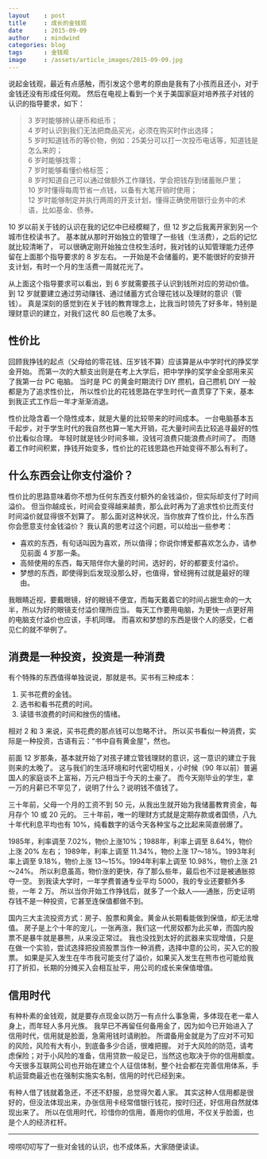 ```yaml
---
layout    : post
title     : 成长的金钱观
date      : 2015-09-09
author    : mindwind
categories: blog
tags      : 金钱观
image     : /assets/article_images/2015-09-09.jpg
---
```



说起金钱观，最近有点感触，而引发这个思考的原由是我有了小孩而且还小，对于金钱还没有形成任何观。
然后在电视上看到一个关于美国家庭对培养孩子对钱的认识的指导要求，如下：

  > 3  岁时能够辨认硬币和纸币；  
  > 4  岁时认识到我们无法把商品买光，必须在购买时作出选择；  
  > 5  岁时知道钱币的等价物，例如：25美分可以打一次投币电话等，知道钱是怎么来的；  
  > 6  岁时能够找零；  
  > 7  岁时能够看懂价格标签；  
  > 8  岁时知道自己可以通过做额外工作赚钱，学会把钱存到储蓄账户里；  
  > 10 岁时懂得每周节省一点钱，以备有大笔开销时使用；  
  > 12 岁时能够制定并执行两周的开支计划，懂得正确使用银行业务中的术语，比如基金、债券。  

10 岁以前关于钱的认识在我的记忆中已经模糊了，但 12 岁之后我离开家到另一个城市住校读书了。
基本就从那时开始独立的管理了一些钱（生活费），之后的记忆就比较清晰了，
可以很确定刚开始独立住校生活时，我对钱的认知管理能力还停留在上面那个指导要求的 8 岁左右。
一开始是不会储蓄的，更不能很好的安排开支计划，有时一个月的生活费一周就花光了。

从上面这个指导要求可以看出，到 6 岁就需要孩子认识到钱所对应的劳动价值。
到 12 岁就要建立通过劳动赚钱、通过储蓄方式合理花钱以及理财的意识（管钱）。
真是深刻的感觉到在关于钱的教育理念上，比我当时领先了好多年，特别是理财意识的建立，对我们这代 80 后也晚了太多。


## 性价比
回顾我挣钱的起点（父母给的零花钱、压岁钱不算）应该算是从中学时代的挣奖学金开始。
而第一次的大额支出则是在考上大学后，把中学挣的奖学金全部用来买了我第一台 PC 电脑。
当时是 PC 的黄金时期流行 DIY 攒机，自己攒机 DIY 一般都是为了追求性价比，
所以性价比的花钱思路在学生时代一直贯穿了下来，基本到我正式工作后一年才渐渐消退。

性价比隐含着一个隐性成本，就是大量的比较带来的时间成本。
一台电脑基本五千起步，对于学生时代的我自然也算一笔大开销，花大量时间去比较追寻最好的性价比看似合理。
年轻时就是钱少时间多嘛，没钱可浪费只能浪费点时间了。
而随着工作时间积累，挣钱开始变多，性价比的花钱思路也开始变得不那么有利了。


## 什么东西会让你支付溢价？
性价比的思路意味着你不想为任何东西支付额外的金钱溢价，但实际却支付了时间溢价。
但当你越成长，时间会变得越来越贵，那么此时再为了追求性价比而支付时间溢价就显得很不划算了。
那么面对这种状况，当你放弃了性价比，什么东西你会愿意支付金钱溢价？
我认真的思考过这个问题，可以给出一些参考：

   - 喜欢的东西，有句话叫因为喜欢，所以值得；你说你博爱都喜欢怎么办，请参见前面 4 岁那一条。
   - 高频使用的东西，每天陪伴你大量的时间，选好的，好的都要支付溢价。
   - 梦想的东西，即使得到后发现没那么好，也值得，曾经拥有过就是最好的理由。

我眼睛近视，要戴眼镜，好的眼镜不便宜，而每天戴着它的时间占据生命的一大半，所以为好的眼镜支付溢价理所应当。
每天工作要用电脑，为更快一点更好用的电脑支付溢价也应该，手机同理。
而喜欢和梦想的东西是很个人的感受，仁者见仁的就不举例了。


## 消费是一种投资，投资是一种消费
有个特殊的东西值得单独说说，那就是书。买书有三种成本：

   1. 买书花费的金钱。
   2. 选书和看书花费的时间。
   3. 读错书浪费的时间和挫伤的情绪。

相对 2 和 3 来说，买书花费的那点钱可以忽略不计。
所以买书看似一种消费，实际是一种投资，古语有云：“书中自有黄金屋”，然也。

前面 12 岁那条，基本就开始了对孩子建立管钱理财的意识，这一意识的建立于我则来的太晚了。
这与我们的生活环境和时代密切相关，小时候（90 年以前）普遍国人的家庭谈不上富裕，万元户相当于今天的土豪了。
而今天刚毕业的学生，拿一万的月薪已不罕见了，说明了什么？说明钱不值钱了。

三十年前，父母一个月的工资不到 50 元，从我出生就开始为我储蓄教育资金，每月存个 10 或 20 元的。
三十年前，唯一的理财方式就是定期存款或者国债，八九十年代利息平均也有 10%，纯看数字的话今天各种宝与之比起来简直弱爆了。

1985年，利率调至 7.02%，物价上涨10%；1988年，利率上调至 8.64%，物价上涨 20% 左右；
1989年，利率上调至 11.34%，物价上涨 17～18%。1993年利率上调至 9.18%，物价上涨 13～15%。1994年利率上调至 10.98%，物价上涨 21～24%。
所以利息虽高，物价涨的更快，存了那么些年，最后也不过是被通胀掠夺一空。
到我读大学时，一年学费普通专业平均 5000，我的专业还要额外多些，一年 2 万。
所以当你开始工作挣钱后，就多了一个敌人——通胀，历史证明存钱不是一种投资，它甚至连保值都做不到。

国内三大主流投资方式：房子、股票和黄金。黄金从长期看能做到保值，却无法增值。
房子是上个十年的宠儿，一张再涨，我们这一代房奴都为此买单，而国内股票不是暴牛就是暴熊，从来没正常过。
我也没找到太好的武器来实现增值，只是在做一个实验，尝试选择把投资股票当作一种消费，选择中意的公司，买入它的股票。
如果是买入发生在牛市我可能支付了溢价，如果买入发生在熊市也可能给我打了折扣，长期的分摊买入会相互扯平，用公司的成长来保值增值。


## 信用时代
有种朴素的金钱观，就是要存点现金以防万一有点什么事急需，多体现在老一辈人身上，而年轻人多月光族。
我早已不再留任何备用金了，因为如今已开始进入了信用时代，信用就是脸面，急需用钱时请刷脸。
所谓备用金就是为了应对不可知的风险，风险有大有小，到底备多少合适，很难把握。
对于大风险的防范，请考虑保险；对于小风险的准备，信用贷款一般足已，当然这也取决于你的信用额度。
今天很多互联网公司也开始在建立个人征信体制，整个社会都在完善信用体系，手机运营商最近也在强制实施实名制，信用的时代已经到来。

有种人借了钱就着急还，不还不舒服，总觉得欠着人家。
其实这种人信用都是很好的，但没法体现出来，办张信用卡经常借银行钱花，按时归还，好信用自然就体现出来了。
所以在信用时代，珍惜你的信用，善用你的信用，不仅关乎脸面，也是个人的经济杠杆。

----------

唠唠叨叨写了一些对金钱的认识，也不成体系，大家随便读读。
